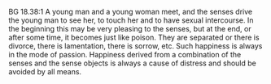 BG 18.38:1	A young man and a young woman meet, and the senses drive the young man to see her, to touch her and to have sexual intercourse. In the beginning this may be very pleasing to the senses, but at the end, or after some time, it becomes just like poison. They are separated or there is divorce, there is lamentation, there is sorrow, etc. Such happiness is always in the mode of passion. Happiness derived from a combination of the senses and the sense objects is always a cause of distress and should be avoided by all means.